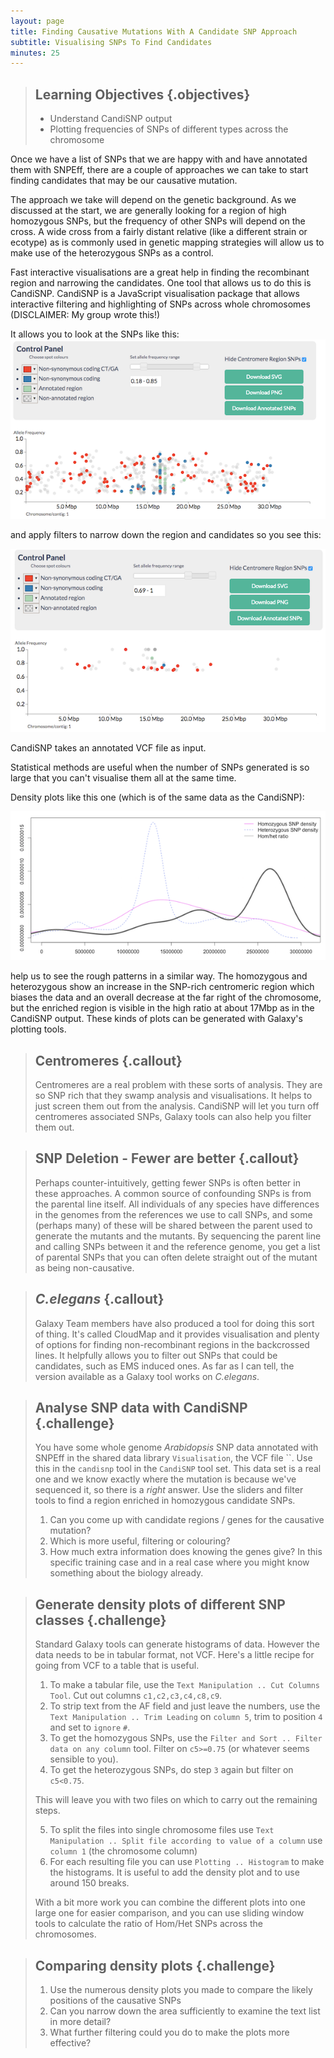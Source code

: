 ```yaml
---
layout: page
title: Finding Causative Mutations With A Candidate SNP Approach
subtitle: Visualising SNPs To Find Candidates
minutes: 25
---
```


> ## Learning Objectives {.objectives}
> * Understand CandiSNP output
> * Plotting frequencies of SNPs of different types across the chromosome
>

Once we have a list of SNPs that we are happy with and have annotated them with SNPEff, there are a couple of approaches we can take to start finding candidates that may be our causative mutation.

The approach we take will depend on the genetic background. As we discussed at the start, we are generally looking for a region of high homozygous SNPs, but the frequency of other SNPs will depend on the cross. A wide cross from a fairly distant relative (like a different strain or ecotype) as is commonly used in genetic mapping strategies will allow us to make use of the heterozygous SNPs as a control. 

Fast interactive visualisations are a great help in finding the recombinant region and narrowing the candidates. One tool that allows us to do this is CandiSNP. CandiSNP is a JavaScript visualisation package that allows interactive filtering and highlighting of SNPs across whole chromosomes (DISCLAIMER: My group wrote this!)

It allows you to look at the SNPs like this:
![CandiSNP interface](img/candisnp.png)

and apply filters to narrow down the region and candidates so you see this:

![CandiSNP after filtering - the region of the high red spot density is the recombinant one](img/candisnp_after.png) 

CandiSNP takes an annotated VCF file as input.

Statistical methods are useful when the number of SNPs generated is so large that you can't visualise them all at the same time.

Density plots like this one (which is of the same data as the CandiSNP):

![Density plot of Homozygous, Heterozygous SNP density and the ratio of Hom/Het SNPS in slifing windows](img/density.png)

help us to see the rough patterns in a similar way. The homozygous and heterozygous show an increase in the SNP-rich centromeric region which biases the data and an overall decrease at the far right of the chromosome, but the enriched region is visible in the high ratio at about 17Mbp as in the CandiSNP output. These kinds of plots can be generated with Galaxy's plotting tools.

>## Centromeres {.callout}
> Centromeres are a real problem with these sorts of analysis. They are so SNP rich that they swamp analysis and visualisations. It helps to just screen them out from the analysis. CandiSNP will let you turn off centromeres associated SNPs, Galaxy tools can also help you filter them out.
> 

>## SNP Deletion - Fewer are better {.callout}
> Perhaps counter-intuitively, getting fewer SNPs is often better in these approaches. A common source of confounding SNPs is from the parental line itself. All individuals of any species have differences in the genomes from the references we use to call SNPs, and some (perhaps many) of these will be shared between the parent used to generate the mutants and the mutants. By sequencing the parent line and calling SNPs between it and the reference genome, you get a list of parental SNPs that you can often delete straight out of the mutant as being non-causative. 

>## _C.elegans_ {.callout}
>
> Galaxy Team members have also produced a tool for doing this sort of thing. It's called CloudMap and it provides visualisation and plenty of options for finding non-recombinant regions in the backcrossed lines. It helpfully allows you to filter out SNPs that could be candidates, such as EMS induced ones. As far as I can tell, the version available as a Galaxy tool works on _C.elegans_.
> 

>## Analyse SNP data with CandiSNP {.challenge}
> You have some whole genome _Arabidopsis_ SNP data annotated with SNPEff in the shared data library `Visualisation`, the VCF file ``. Use this in the `candisnp` tool in the `CandiSNP` tool set. This data set is a real one and we know exactly where the mutation is because we've sequenced it, so there is a _right_ answer. Use the sliders and filter tools to find a region enriched in homozygous candidate SNPs.
>
>	1. Can you come up with candidate regions / genes for the causative mutation?
>	2. Which is more useful, filtering or colouring?
>	3. How much extra information does knowing the genes give? In this specific training case and in a real case where you might know something about the biology already.
>

>## Generate density plots of different SNP classes {.challenge}
> Standard Galaxy tools can generate histograms of data. However the data needs to be in tabular format, not VCF. Here's a little recipe for going from VCF to a table that is useful.
>
>	1. To make a tabular file, use the `Text Manipulation .. Cut Columns Tool`. Cut out columns `c1,c2,c3,c4,c8,c9`. 
>	2. To strip text from the AF field and just leave the numbers, use the `Text Manipulation .. Trim Leading` on `column 5`, trim to position `4` and set to `ignore` `#`.
>	3. To get the homozygous SNPs, use the `Filter and Sort .. Filter data on any column` tool. Filter on `c5>=0.75` (or whatever seems sensible to you).
>	4. To get the heterozygous SNPs, do step `3` again but filter on `c5<0.75`.
>	 
>This will leave you with two files on which to carry out the remaining steps.
>	
>	5. To split the files into single chromosome files use `Text Manipulation .. Split file according to value of a column` use `column 1` (the chromosome column)
>	6. For each resulting file you can use `Plotting .. Histogram` to make the histograms. It is useful to add the density plot and to use around 150 breaks.
>
>With a bit more work you can combine the different plots into one large one for easier comparison, and you can use sliding window tools to calculate the ratio of Hom/Het SNPs across the chromosomes.

>## Comparing density plots {.challenge}
>
>	1. Use the numerous density plots you made to compare the likely positions of the causative SNPs
>	2. Can you narrow down the area sufficiently to examine the text list in more detail?
>	3. What further filtering could you do to make the plots more effective?
>

